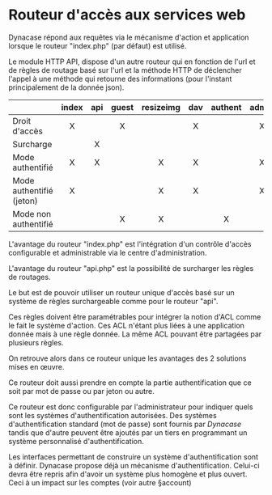 # Routeur d'accès aux services web

Dynacase répond aux requêtes via le mécanisme d'action et application lorsque
le routeur "index.php" (par défaut) est utilisé.

Le module HTTP API, dispose d'un autre routeur qui en fonction de l'url et de
règles de routage basé sur l'url et la méthode HTTP de déclencher l'appel à une
méthode qui retourne des informations (pour l'instant principalement de la
donnée json).


|                          | index | api | guest | resizeimg | dav | authent | admin |
| ------------------------ | :---: | :-: | :---: | :-------: | :-: | :-----: | :---: |
| Droit d'accès            |   X   |     |   X   |           |  X  |         |   X   |
| Surcharge                |       |  X  |       |           |     |         |       |
| Mode authentifié         |   X   |  X  |       |     X     |  X  |         |   X   |
| Mode authentifié (jeton) |   X   |     |       |     X     |  X  |         |   X   |
| Mode non authentifié     |       |     |   X   |     X     |     |    X    |       |

L'avantage du routeur "index.php" est l'intégration d'un contrôle d'accès
configurable et administrable via le centre d'administration.

L'avantage du routeur "api.php" est la possibilité de surcharger les règles de
routages.

Le but est de pouvoir utiliser un routeur unique d'accès basé sur un système de
règles surchargeable comme pour le routeur "api".

Ces règles doivent être paramétrables pour intégrer la notion d'ACL comme le
fait le système d'action. Ces ACL n'étant plus liées à une application donnée
mais à une règle donnée. La même ACL pouvant être partagées par plusieurs
règles.

On retrouve alors dans ce routeur unique les avantages des 2 solutions mises en
œuvre.

Ce routeur doit aussi prendre en compte la partie authentification que ce soit
par mot de passe ou par jeton ou autre.

Ce routeur est donc configurable par l'administrateur pour indiquer quels sont
les systèmes d'authentification autorisées. Des systèmes d'authentification
standard (mot de passe) sont fournis par *Dynacase* tandis que d'autre peuvent
 être ajoutés par un tiers en programmant un système personnalisé
d'authentification.

Les interfaces permettant de construire un système d'authentification sont à
définir. Dynacase propose déjà un mécanisme d'authentification. Celui-ci devra
être repris afin d'avoir un système plus homogène et plus ouvert. Ceci à un
impact sur les comptes (voir autre §account)

